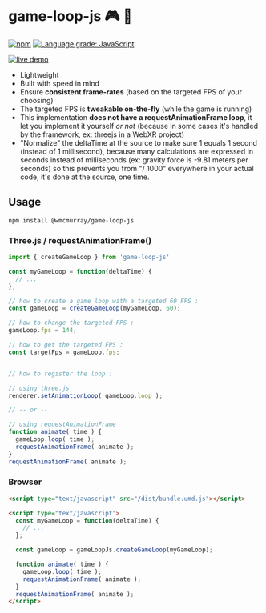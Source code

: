 # game-loop-js :video_game: :repeat:

[![npm](https://img.shields.io/npm/v/@wmcmurray/game-loop-js)](https://www.npmjs.com/package/@wmcmurray/game-loop-js)
[![Language grade: JavaScript](https://img.shields.io/lgtm/grade/javascript/g/wmcmurray/game-loop-js.svg?logo=lgtm&logoWidth=18&label=JS%20code%20quality)](https://lgtm.com/projects/g/wmcmurray/game-loop-js/context:javascript)

[![live demo](https://img.shields.io/badge/-live%20demo%20!-springgreen?style=for-the-badge)](https://wmcmurray.github.io/game-loop-js/)

- Lightweight
- Built with speed in mind
- Ensure **consistent frame-rates** (based on the targeted FPS of your choosing)
- The targeted FPS is **tweakable on-the-fly** (while the game is running)
- This implementation **does not have a requestAnimationFrame loop**, it let you implement it yourself *or not* (because in some cases it's handled by the framework, ex: threejs in a WebXR project)
- "Normalize" the deltaTime at the source to make sure 1 equals 1 second (instead of 1 millisecond), because many calculations are expressed in seconds instead of milliseconds (ex: gravity force is -9.81 meters per seconds) so this prevents you from "/ 1000" everywhere in your actual code, it's done at the source, one time.


## Usage

```
npm install @wmcmurray/game-loop-js
```

### Three.js / requestAnimationFrame()

```javascript
import { createGameLoop } from 'game-loop-js'

const myGameLoop = function(deltaTime) {
  // ...
};

// how to create a game loop with a targeted 60 FPS :
const gameLoop = createGameLoop(myGameLoop, 60);

// how to change the targeted FPS :
gameLoop.fps = 144;

// how to get the targeted FPS :
const targetFps = gameLoop.fps;


// how to register the loop :

// using three.js
renderer.setAnimationLoop( gameLoop.loop );

// -- or --

// using requestAnimationFrame
function animate( time ) {
  gameLoop.loop( time );
  requestAnimationFrame( animate );
}
requestAnimationFrame( animate );
```


### Browser

```html
<script type="text/javascript" src="/dist/bundle.umd.js"></script>

<script type="text/javascript">
  const myGameLoop = function(deltaTime) {
    // ...
  };

  const gameLoop = gameLoopJs.createGameLoop(myGameLoop);

  function animate( time ) {
    gameLoop.loop( time );
    requestAnimationFrame( animate );
  }
  requestAnimationFrame( animate );
</script>
```
